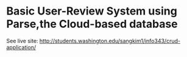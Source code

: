 # Basic User-Review System using Parse,the Cloud-based database

See live site: http://students.washington.edu/sangkim1/info343/crud-application/

